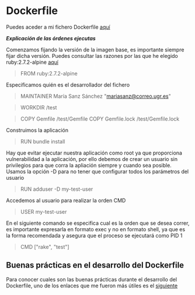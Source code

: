 # Dockerfile

Puedes aceder a mi fichero Dockerfile [aquí](https://github.com/mariasanzs/makeupIV/blob/master/Dockerfile)

***Explicación de las órdenes ejecutas***

Comenzamos fijando la versión de la imagen base, es importante siempre fijar dicha versión. Puedes consultar las razones por las que he elegido ruby:2.7.2-alpine [aquí](https://github.com/mariasanzs/makeupIV/blob/master/docs/justificacionContenedor.md)

> FROM ruby:2.7.2-alpine

Especificamos quién es el desarrollador del fichero

> MAINTAINER María Sanz Sánchez "mariasanz@correo.ugr.es"

> WORKDIR /test

> COPY Gemfile /test/Gemfile
> COPY Gemfile.lock /test/Gemfile.lock

Construimos la aplicación

> RUN bundle install

Hay que evitar ejecutar nuestra aplicación como root ya que proporciona vulnerabilidad a la aplicación, por ello debemos de crear un usuario sin privilegios para que corra la apliación siempre y cuando sea posible. Usamos la opción -D para no tener que configurar todos los parámetros del usuario

> RUN adduser -D my-test-user

Accedemos al usuario para realizar la orden CMD

> USER my-test-user

En el siguiente comando se especifica cual es la orden que se desea correr, es importante expresarla en formato exec y no en formato shell, ya que es la forma recomendada y asegura que el proceso se ejecutará como PID 1

> CMD ["rake", "test"]


## Buenas prácticas en el desarrollo del Dockerfile

Para conocer cuales son las buenas prácticas durante el desarrollo del Dockerfile, uno de los enlaces que me fueron más útiles es el [siguiente](https://lipanski.com/posts/dockerfile-ruby-best-practices)
